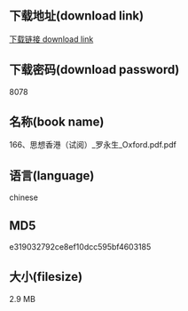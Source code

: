 ## 下载地址(download link)
[下载链接 download link](https://voluble-croquembouche-d321dc.netlify.app/?s=166%E3%80%81%E6%80%9D%E6%83%B3%E9%A6%99%E6%B8%AF%EF%BC%88%E8%AF%95%E9%98%85%EF%BC%89_%E7%BD%97%E6%B0%B8%E7%94%9F_Oxford.pdf)

## 下载密码(download password)
8078

## 名称(book name)
166、思想香港（试阅）_罗永生_Oxford.pdf.pdf

## 语言(language)
chinese

## MD5
e319032792ce8ef10dcc595bf4603185

## 大小(filesize)
2.9 MB
